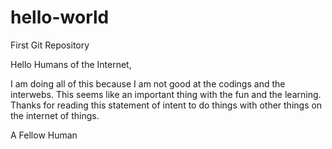 # hello-world
First Git Repository

Hello Humans of the Internet, 

I am doing all of this because I am not good at the codings and the interwebs.
This seems like an important thing with the fun and the learning. 
Thanks for reading this statement of intent to do things with other things on the internet of things. 

A Fellow Human
